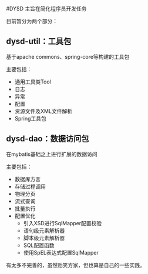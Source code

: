 #DYSD
主旨在简化程序员开发任务

目前暂分为两个部分：

## dysd-util：工具包

基于apache commons、spring-core等构建的工具包

主要包括：

* 通用工具类Tool
* 日志
* 异常
* 配置
* 资源文件及XML文件解析
* Spring工具包



## dysd-dao：数据访问包

在mybatis基础之上进行扩展的数据访问

主要包括：

* 数据库方言
* 存储过程调用
* 物理分页
* 流式查询
* 批量执行
* 配置优化
  * 引入XSD进行SqlMapper配置校验
  * 语句级元素解析器
  * 脚本级元素解析器
  * SQL配置函数
  * 使用SpEL表达式配置SqlMapper



有太多不完善的，虽然贻笑方家，但也算是自己的一些实践。
